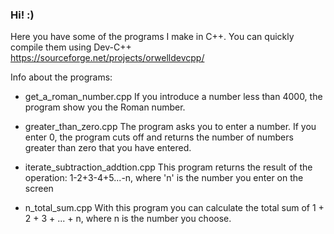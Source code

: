 ### Hi! :)

Here you have some of the programs I make in C++. You can quickly compile them using Dev-C++ https://sourceforge.net/projects/orwelldevcpp/

Info about the programs:

- get_a_roman_number.cpp
  If you introduce a number less than 4000, the program show you the Roman number.
  
- greater_than_zero.cpp
  The program asks you to enter a number. If you enter 0, the program cuts off and returns the number of numbers greater than zero that you have entered.
  
- iterate_subtraction_addtion.cpp
  This program returns the result of the operation: 1-2+3-4+5...-n, where 'n' is the number you enter on the screen
  
- n_total_sum.cpp
  With this program you can calculate the total sum of 1 + 2 + 3 + ... + n, where n is the number you choose.

